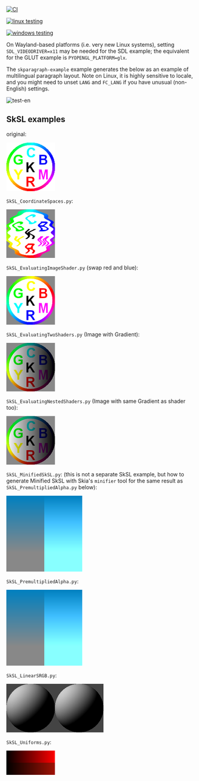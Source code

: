 [![CI](https://github.com/HinTak/skia-python-examples/actions/workflows/ci.yml/badge.svg)](https://github.com/HinTak/skia-python-examples/actions/workflows/ci.yml)

[![linux testing](https://github.com/HinTak/skia-python-examples/actions/workflows/linux.yml/badge.svg)](https://github.com/HinTak/skia-python-examples/actions/workflows/linux.yml)

[![windows testing](https://github.com/HinTak/skia-python-examples/actions/workflows/windows.yml/badge.svg)](https://github.com/HinTak/skia-python-examples/actions/workflows/windows.yml)

On Wayland-based platforms (i.e. very new Linux systems), setting `SDL_VIDEODRIVER=x11`
may be needed for the SDL example; the equivalent for the GLUT example is `PYOPENGL_PLATFORM=glx`.

The `skparagraph-example` example generates the below as an example of multilingual paragraph layout.
Note on Linux, it is highly sensitive to locale, and you might need to unset `LANG` and `FC_LANG` if you have unusual
(non-English) settings.

![test-en](https://github.com/user-attachments/assets/9ff6dff5-a684-46e9-9a30-cd91455845cb)

## SkSL examples

original:

![original](resources/images/example_5.png)

`SkSL_CoordinateSpaces.py`:

![CoordinateSpaces](SkSL_example_outputs/CoordinateSpaces.png)

`SkSL_EvaluatingImageShader.py` (swap red and blue):

![EvaluatingImageShader](SkSL_example_outputs/EvaluatingImageShader.png)

`SkSL_EvaluatingTwoShaders.py` (Image with Gradient):

![EvaluatingTwoShaders](SkSL_example_outputs/EvaluatingTwoShaders.png)

`SkSL_EvaluatingNestedShaders.py` (Image with same Gradient as shader too):

![EvaluatingNestedShaders](SkSL_example_outputs/EvaluatingNestedShaders.png)

`SkSL_MinifiedSkSL.py`: (this is not a separate SkSL example, but how to generate Minified SkSL with Skia's `minifier` tool
for the same result as `SkSL_PremultipliedAlpha.py` below):

![MinifiedSkSL](SkSL_example_outputs/MinifiedSkSL.png)

`SkSL_PremultipliedAlpha.py`:

![PremultipliedAlpha](SkSL_example_outputs/PremultipliedAlpha.png)

`SkSL_LinearSRGB.py`:

![LinearSRGB](SkSL_example_outputs/LinearSRGB.png)

`SkSL_Uniforms.py`:

![Uniforms](SkSL_example_outputs/Uniforms.png)
